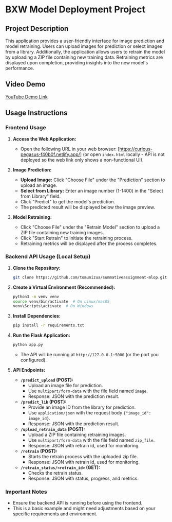 # BXW Model Deployment Project

## Project Description

This application provides a user-friendly interface for image prediction and model retraining. Users can upload images for prediction or select images from a library. Additionally, the application allows users to retrain the model by uploading a ZIP file containing new training data. Retraining metrics are displayed upon completion, providing insights into the new model's performance.

## Video Demo

[YouTube Demo Link](https://youtu.be/S50ycIdLc3w)

## Usage Instructions

### Frontend Usage

1.  **Access the Web Application:**
    * Open the following URL in your web browser: [https://curious-pegasus-f40b0f.netlify.app/] (or open `index.html` locally - API is not deployed so the web link only shows a non-functional UI).

2.  **Image Prediction:**
    * **Upload Image:** Click "Choose File" under the "Prediction" section to upload an image.
    * **Select from Library:** Enter an image number (1-1400) in the "Select from Library" field.
    * Click "Predict" to get the model's prediction.
    * The predicted result will be displayed below the image preview.

3.  **Model Retraining:**
    * Click "Choose File" under the "Retrain Model" section to upload a ZIP file containing new training images.
    * Click "Start Retrain" to initiate the retraining process.
    * Retraining metrics will be displayed after the process completes.

### Backend API Usage (Local Setup)

1.  **Clone the Repository:**

    ```bash
    git clone https://github.com/tomunizua/summativeassignment-mlop.git
    ```

2.  **Create a Virtual Environment (Recommended):**

    ```bash
    python3 -m venv venv
    source venv/bin/activate  # On Linux/macOS
    venv\Scripts\activate  # On Windows
    ```

3.  **Install Dependencies:**

    ```bash
    pip install -r requirements.txt
    ```

4.  **Run the Flask Application:**

    ```bash
    python app.py
    ```

    * The API will be running at `http://127.0.0.1:5000` (or the port you configured).

5.  **API Endpoints:**

    * **`/predict_upload` (POST):**
        * Upload an image file for prediction.
        * Use `multipart/form-data` with the file field named `image`.
        * Response: JSON with the prediction result.
    * **`/predict_lib` (POST):**
        * Provide an image ID from the library for prediction.
        * Use `application/json` with the request body `{"image_id": image_id}`.
        * Response: JSON with the prediction result.
    * **`/upload_retrain_data` (POST):**
        * Upload a ZIP file containing retraining images.
        * Use `multipart/form-data` with the file field named `zip_file`.
        * Response: JSON with retrain id, used for monitoring.
    * **`/retrain` (POST):**
        * Starts the retrain process with the uploaded zip file.
        * Response: JSON with retrain id, used for monitoring.
    * **`/retrain_status/<retrain_id>` (GET):**
        * Checks the retrain status.
        * Response: JSON with status, progress, and metrics.

### Important Notes

* Ensure the backend API is running before using the frontend.
* This is a basic example and might need adjustments based on your specific requirements and environment.